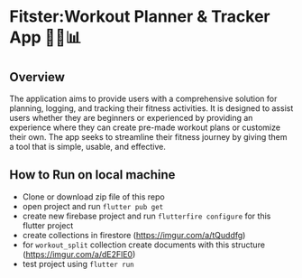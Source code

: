 # Fitster:Workout Planner & Tracker App 🏋️‍♂️📊

## Overview
The application aims to provide users with a comprehensive solution for planning, logging, and tracking their fitness activities. It is designed to assist users whether they are beginners or experienced by providing an experience where they can create pre-made workout plans or customize their own. The app seeks to streamline their fitness journey by giving them a tool that is simple, usable, and effective.

## How to Run on local machine

- Clone or download zip file of this repo
- open project and run `flutter pub get`
- create new firebase project and run `flutterfire configure` for this flutter project
- create collections in firestore (https://imgur.com/a/tQuddfg)
- for `workout_split` collection create documents with this structure (https://imgur.com/a/dE2FlE0)
- test project using `flutter run`